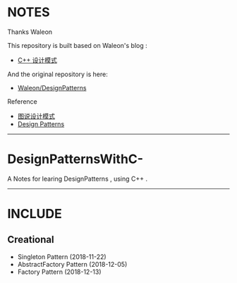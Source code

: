 # NOTES

Thanks Waleon

This repository is built based on Waleon's blog :

- [C++ 设计模式](https://blog.csdn.net/liang19890820/article/details/66974516)

And the original repository is here:

- [Waleon/DesignPatterns](https://github.com/Waleon/DesignPatterns)

Reference

- [图说设计模式](https://design-patterns.readthedocs.io/zh_CN/latest/index.html)
- [Design Patterns](https://sourcemaking.com/design_patterns/creational_patterns)

---

# DesignPatternsWithC-
A Notes for learing DesignPatterns , using C++ .

---

# INCLUDE

## Creational 
- Singleton Pattern  (2018-11-22)
- AbstractFactory Pattern  (2018-12-05)
- Factory Pattern (2018-12-13)

